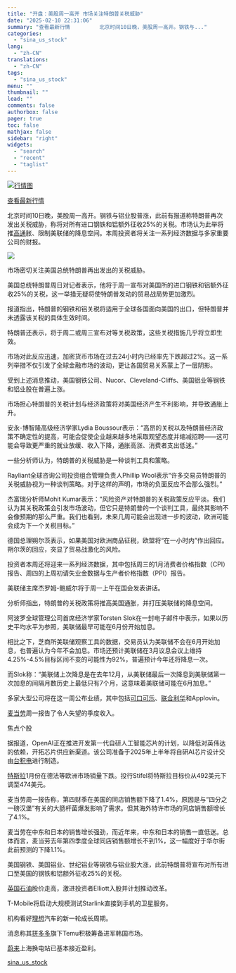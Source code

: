 ```yaml
---
title: "开盘：美股周一高开 市场关注特朗普关税威胁"
date: "2025-02-10 22:31:06"
summary: "查看最新行情      　　北京时间10日晚，美股周一高开。钢铁与..."
categories:
  - "sina_us_stock"
lang:
  - "zh-CN"
translations:
  - "zh-CN"
tags:
  - "sina_us_stock"
menu: ""
thumbnail: ""
lead: ""
comments: false
authorbox: false
pager: true
toc: false
mathjax: false
sidebar: "right"
widgets:
  - "search"
  - "recent"
  - "taglist"
---
```


[![行情图](//image.sinajs.cn/n/us/min/640x360xxfhd/dji.png)](http://stock.finance.sina.com.cn/usstock/quotes/dji.html)

[查看最新行情](http://stock.finance.sina.com.cn/usstock/quotes/dji.html)




北京时间10日晚，美股周一高开。钢铁与铝业股普涨，此前有报道称特朗普再次发出关税威胁，称将对所有进口钢铁和铝额外征收25%的关税。市场认为此举将推[高通](https://stock.finance.sina.com.cn/usstock/quotes/QCOM.html)胀、限制美联储的降息空间。本周投资者将关注一系列经济数据与多家重要公司的财报。

![](https://n.sinaimg.cn/tech/transform/59/w550h309/20250210/da47-498a2a69d6b11748b61a6a87a4718b89.webp)

市场密切关注美国总统特朗普再出发出的关税威胁。

美国总统特朗普周日对记者表示，他将于周一宣布对美国所的进口钢铁和铝额外征收25%的关税，这一举措无疑将使特朗普发动的贸易战局势更加激烈。

报道指出，特朗普的钢铁和铝关税将适用于全球各国面向美国的出口，但特朗普并未透露该关税的具体生效时间。

特朗普还表示，将于周二或周三宣布对等关税政策，这些关税措施几乎将立即生效。

市场对此反应迅速，加密货币市场在过去24小时内已经率先下跌超过2%。这一系列举措不仅引发了全球金融市场的波动，更让各国贸易关系蒙上了一层阴影。

受到上述消息推动，美国钢铁公司、Nucor、Cleveland-Cliffs、美国铝业等钢铁和铝业股在普遍上涨。

市场担心特朗普的关税计划与经济政策将对美国经济产生不利影响，并导致通胀上升。

安永-博智隆高级经济学家Lydia Boussour表示：“高昂的关税以及特朗普经济政策不确定性的提高，可能会促使企业越来越多地采取观望态度并缩减招聘——这可能会导致更严重的就业放缓、收入下降，通胀高涨、消费者支出低迷。”

一些分析师认为，特朗普的关税威胁是一种谈判工具和策略。

Rayliant全球咨询公司投资组合管理负责人Phillip Wool表示“许多交易员特朗普的关税威胁视为一种谈判策略。对于这样的声明，市场的负面反应不会那么强烈。”

杰富瑞分析师Mohit Kumar表示：“风险资产对特朗普的关税政策反应平淡。我们认为其关税政策会引发市场波动，但它只是特朗普的一个谈判工具，最终其影响不会像预期的那么严重。我们也看到，未来几周可能会出现进一步的波动，欧洲可能会成为下一个关税目标。”

德国总理朔尔茨表示，如果美国对欧洲商品征税，欧盟将“在一小时内”作出回应。朔尔茨的回应，突显了贸易战激化的风险。

投资者本周还将迎来一系列经济数据，其中包括周三的1月消费者价格指数（CPI）报告、周四的上周初请失业金数据与生产者价格指数（PPI）报告。

美联储主席杰罗姆-鲍威尔将于周一上午在国会发表讲话。

分析师指出，特朗普的关税政策将推高美国通胀，并打压美联储的降息空间。

阿波罗全球管理公司首席经济学家Torsten Slok在一封电子邮件中表示，如果以历史平均水平为参照，美联储最早可能在6月份开始加息。

相比之下，芝商所美联储观察工具的数据，交易员认为美联储不会在6月开始加息，也普遍认为今年不会加息。市场还预计美联储在3月议息会议上维持4.25%-4.5%目标区间不变的可能性为92%，普遍预计今年还将降息一次。

而Slok称：“美联储上次降息是在去年12月，从美联储最后一次降息到美联储第一次加息的间隔月数历史上最低只有7个月，这意味着美联储可能在6月加息。”

多家大型公司将在这一周公布业绩，其中包括[可口可乐](https://stock.finance.sina.com.cn/usstock/quotes/KO.html)、[联合利华](https://stock.finance.sina.com.cn/usstock/quotes/UL.html)和Applovin。

[麦当劳](https://stock.finance.sina.com.cn/usstock/quotes/MCD.html)周一报告了令人失望的季度收入。

焦点个股

据报道，OpenAI正在推进开发第一代自研人工智能芯片的计划，以降低对英伟达的依赖，开拓芯片供应新渠道。该公司准备于2025年上半年将自研AI芯片设计交由[台积电](https://stock.finance.sina.com.cn/usstock/quotes/TSM.html)进行制造。

[特斯拉](https://stock.finance.sina.com.cn/usstock/quotes/TSLA.html)1月份在德法等欧洲市场销量下跌。投行Stifel将特斯拉目标价从492美元下调至474美元。

麦当劳周一报告称，第四财季在美国的同店销售额下降了1.4%，原因是与“四分之一磅汉堡”有关的大肠杆菌爆发影响了需求。但其海外特许市场的同店销售额增长了4.1%。

麦当劳在中东和日本的销售增长强劲，而近年来，中东和日本的销售一直低迷。总体而言，麦当劳去年第四季度全球同店销售额增长不到1%，这一幅度好于华尔街此前预测的下降1.1%。

美国钢铁、美国铝业、世纪铝业等钢铁与铝业股大涨，此前特朗普将宣布对所有进口至美国的钢铁和铝额外征收25%的关税。

[英国石油](https://stock.finance.sina.com.cn/usstock/quotes/BP.html)股价走高，激进投资者Elliott入股并计划推动改革。

T-Mobile将启动大规模测试Starlink直接到手机的卫星服务。

机构看好[理想](https://stock.finance.sina.com.cn/usstock/quotes/LI.html)汽车的新一轮成长周期。

消息称其[拼多多](https://stock.finance.sina.com.cn/usstock/quotes/PDD.html)旗下Temu积极筹备进军韩国市场。

[蔚来](https://stock.finance.sina.com.cn/usstock/quotes/NIO.html)上海换电站已基本接近盈利。

[sina_us_stock](https://finance.sina.com.cn/stock/usstock/c/2025-02-10/doc-ineizkuz3929527.shtml)
